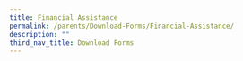 ```yaml
---
title: Financial Assistance
permalink: /parents/Download-Forms/Financial-Assistance/
description: ""
third_nav_title: Download Forms
---
```

